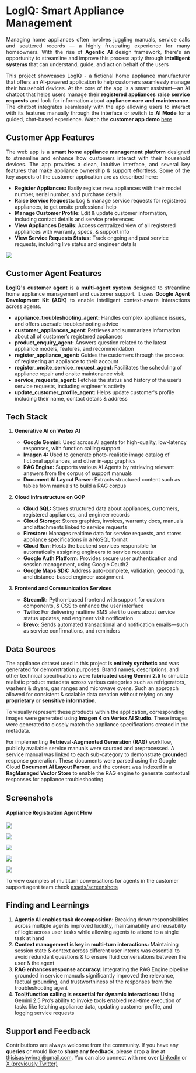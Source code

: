 # LogIQ: Smart Appliance Management

<P align='justify'>Managing home appliances often involves juggling manuals, service calls and scattered records — a highly frustrating experience for many homeowners. With the rise of <B>Agentic AI</B> design framework, there's an opportunity to streamline and improve this process aptly through <B>intelligent systems</B> that can understand, guide, and act on behalf of the users</P>

<P align='justify'>This project showcases LogIQ - a fictional home appliance manufacturer that offers an AI-powered application to help customers seamlessly manage their household devices. At the core of the app is a smart assistant—an  AI chatbot that helps users manage their <B>registered appliances</B> <B>raise service requests</B> and look for information about <B>appliance care and maintenance</B>. The chatbot integrates seamlessly with the app allowing users to interact with its features manually through the interface or switch to <B>AI Mode</B> for a guided, chat-based experience. Watch the <B>customer app demo</B> <a href='https://github.com/thisisashwinraj/logiq-smart-appliance-management/tree/main?tab=readme-ov-file#screenshots'>here</a></P>


## Customer App Features

<P align='justify'>The web app is a <B>smart home appliance management platform</B> designed to streamline and enhance how customers interact with their household devices. The app provides a clean, intuitive interface, and several key features that make appliance ownership & support effortless. Some of the key aspects of the customer application are as described here:</P>

- **Register Appliances:** Easily register new appliances with their model number, serial number, and purchase details
- **Raise Service Requests:** Log & manage service requests for registered appliances, to get onsite professional help
- **Manage Customer Profile**: Edit & update customer information, including contact details and service preferences
- **View Appliances Details:** Access centralized view of all registered appliances with warranty, specs, & support info
- **View Service Requests Status:** Track ongoing and past service requests, including live status and engineer details

![](https://github.com/thisisashwinraj/logiq-smart-appliance-management/blob/main/assets/readme_assets/logiq_home.png)


## Customer Agent Features

<P align='justify'><B>LogIQ's customer agent</B> is a <B>multi-agent system</B> designed to streamline home appliance management and customer support. It uses <B>Google Agent Development Kit (ADK)</B> to enable intelligent context-aware interactions across agents.</P>

- **appliance_troubleshooting_agent:** Handles complex appliance issues, and offers usersafe troubleshooting advice
- **customer_appliances_agent**: Retrieves and summarizes information about all of customer’s registered appliances
- **product_enquiry_agent:** Answers question related to the latest appliance models, features, and recommendation
- **register_appliance_agent:** Guides the customers through the process of registering an appliance to their account
- **register_onsite_service_request_agent**: Facilitates the scheduling of appliance repair and onsite maintenance visit
- **service_requests_agent:** Fetches the status and history of the user’s service requests, including engineer's activity
- **update_customer_profile_agent:** Helps update customer's profile including their name, contact details & address


## Tech Stack

1. **Generative AI on Vertex AI**
    - **Google Gemini:** Used across AI agents for high-quality, low-latency responses, with function calling support
    - **Imagen 4:** Used to generate photo-realistic image catalog of fictional appliances, and other in-app graphics
    - **RAG Engine:** Supports various AI Agents by retrieving relevant answers from the corpus of support manuals
    - **Document AI Layout Parser:** Extracts structured content such as tables from manuals to build a RAG corpus

2. **Cloud Infrastructure on GCP**
    - **Cloud SQL:** Stores structured data about appliances, customers, registered appliances, and engineer records
    - **Cloud Storage:** Stores graphics, invoices, warranty docs, manuals and attachments linked to service requests
    - **Firestore:** Manages realtime data for service requests, and stores appliance specifications in a NoSQL format
    - **Cloud Run:** Hosts the backend services responsible for automatically assigning engineers to service requests
    - **Google Auth Platform:** Provides secure user authentication and session management, using Google Oauth2
    - **Google Maps SDK:** Address auto-complete, validation, geocoding, and distance-based engineer assignment

3. **Frontend and Communication Services**
    - **Streamlit:** Python-based frontend with support for custom components, & CSS to enhance the user interface
    - **Twilio:** For delivering realtime SMS alert to users about service status updates, and engineer visit notification
    - **Brevo:** Sends automated transactional and notification emails—such as service confirmations, and reminders

<!--
## Customer Agent Architecture
<P align='justify'><B>LogIQ</B> primarily integrates <B>Gemini 2.5 Pro</B>, <B>Gemini 2.5 Flash</B>, and <B>Gemini 2.5 Flash Lite</B> for high-performance tasks. It also integrates with <B>open-weight models</B> like <B>Mistral Small 3.2</B>, and <B>DeepSeek-V3</B> for flexible backend orchestration.</P>

![](https://github.com/thisisashwinraj/logiq-smart-appliance-management/blob/main/assets/architecture/customer_agent_architecture.png)
-->

## Data Sources

The appliance dataset used in this project is **entirely synthetic** and was generated for demonstration purposes. Brand names, descriptions, and other technical specifications were **fabricated using Gemini 2.5** to simulate realistic product metadata across various categories such as refrigerators, washers & dryers, gas ranges and microwave ovens. Such an approach allowed for consistent & scalable data creation without relying on any **proprietary** or **sensitive information**.

To visually represent these products within the application, corresponding images were generated using **Imagen 4 on Vertex AI Studio**. These images were generated to closely match the appliance specifications created in the metadata.

For implementing **Retrieval-Augmented Generation (RAG)** workflow, publicly available service manuals were sourced and preprocessed. A service manual was linked to each sub-category to demonstrate **grounded** response generation. These documents were parsed using the Google Cloud **Document AI Layout Parser**, and the content was indexed in a **RagManaged Vector Store** to enable the RAG engine to generate contextual responses for appliance troubleshooting


## Screenshots

#### Appliance Registration Agent Flow

![](https://github.com/thisisashwinraj/logiq-smart-appliance-management/blob/main/assets/readme_assets/chat_register_appliance_1.png)

![](https://github.com/thisisashwinraj/logiq-smart-appliance-management/blob/main/assets/readme_assets/chat_register_appliance_2.png)

![](https://github.com/thisisashwinraj/logiq-smart-appliance-management/blob/main/assets/readme_assets/chat_register_appliance_3.png)

![](https://github.com/thisisashwinraj/logiq-smart-appliance-management/blob/main/assets/readme_assets/chat_register_appliance_4.png)

![](https://github.com/thisisashwinraj/logiq-smart-appliance-management/blob/main/assets/readme_assets/chat_register_appliance_5.png)

<!--
<HR>

#### 2. Product Enquiry Agent Flow

![](https://github.com/thisisashwinraj/logiq-smart-appliance-management/blob/main/assets/screenshots/chat/product_enquiry/chat_product_enquiry_1.PNG)

![](https://github.com/thisisashwinraj/logiq-smart-appliance-management/blob/main/assets/screenshots/chat/product_enquiry/chat_product_enquiry_2.PNG)

![](https://github.com/thisisashwinraj/logiq-smart-appliance-management/blob/main/assets/screenshots/chat/product_enquiry/chat_product_enquiry_3.PNG)

![](https://github.com/thisisashwinraj/logiq-smart-appliance-management/blob/main/assets/screenshots/chat/product_enquiry/chat_product_enquiry_4.PNG)

![](https://github.com/thisisashwinraj/logiq-smart-appliance-management/blob/main/assets/screenshots/chat/product_enquiry/chat_product_enquiry_5.PNG)
-->

To view examples of multiturn conversations for agents in the customer support agent team check [assets/screenshots](https://github.com/thisisashwinraj/logiq-smart-appliance-management/tree/main/assets/screenshots/chat)


## Finding and Learnings

1. **Agentic AI enables task decomposition:** Breaking down responsibilities across multiple agents improved lucidity, maintainability and reusability of logic across user tasks while allowing agents to attend to a single task at hand
2. **Context management is key in multi-turn interactions:** Maintaining session state & context across different user intents was essential to avoid redundant questions & to ensure fluid conversations between the user & the agent
3. **RAG enhances response accuracy:** Integrating the RAG Engine pipeline grounded in service manuals significantly improved the relevance, factual grounding, and trustworthiness of the responses from the troubleshooting agent
4. **Tool/function calling is essential for dynamic interactions:** Using Gemini 2.5 Pro’s ability to invoke tools enabled real-time execution of tasks like fetching appliance data, updating customer profile, and logging service requests


## Support and Feedback
Contributions are always welcome from the community. If you have any **queries** or would like to **share any feedback**, please drop a line at thisisashwinraj@gmail.com. You can also connect with me over [LinkedIn](https://www.linkedin.com/in/thisisashwinraj/) or [X (previously Twitter)](https://x.com/thisisashwinraj)
